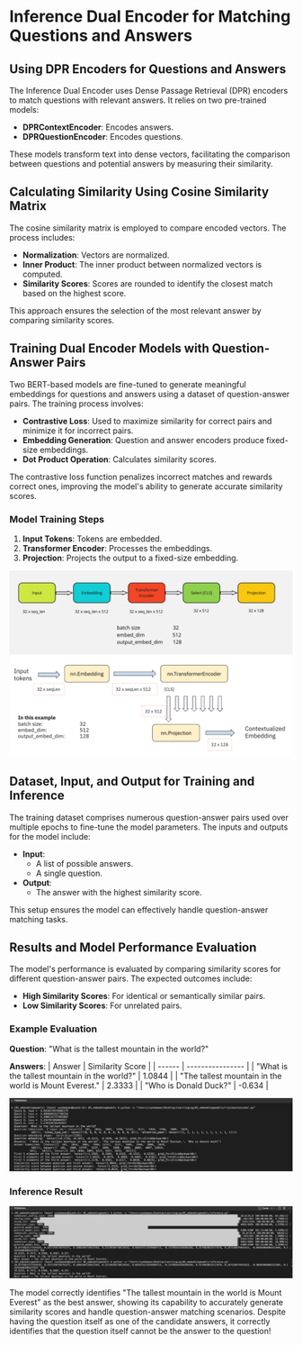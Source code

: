 # Inference Dual Encoder for Matching Questions and Answers

## Using DPR Encoders for Questions and Answers

The Inference Dual Encoder uses Dense Passage Retrieval (DPR) encoders to match questions with relevant answers. It relies on two pre-trained models:

- **DPRContextEncoder**: Encodes answers.
- **DPRQuestionEncoder**: Encodes questions.

These models transform text into dense vectors, facilitating the comparison between questions and potential answers by measuring their similarity.

## Calculating Similarity Using Cosine Similarity Matrix

The cosine similarity matrix is employed to compare encoded vectors. The process includes:

- **Normalization**: Vectors are normalized.
- **Inner Product**: The inner product between normalized vectors is computed.
- **Similarity Scores**: Scores are rounded to identify the closest match based on the highest score.

This approach ensures the selection of the most relevant answer by comparing similarity scores.

## Training Dual Encoder Models with Question-Answer Pairs

Two BERT-based models are fine-tuned to generate meaningful embeddings for questions and answers using a dataset of question-answer pairs. The training process involves:

- **Contrastive Loss**: Used to maximize similarity for correct pairs and minimize it for incorrect pairs.
- **Embedding Generation**: Question and answer encoders produce fixed-size embeddings.
- **Dot Product Operation**: Calculates similarity scores.

The contrastive loss function penalizes incorrect matches and rewards correct ones, improving the model's ability to generate accurate similarity scores.

### Model Training Steps

1. **Input Tokens**: Tokens are embedded.
2. **Transformer Encoder**: Processes the embeddings.
3. **Projection**: Projects the output to a fixed-size embedding.

![Diagrams from deeplearning.ai showing the training process steps from input tokens to contextualized embedding.](traindualencoder/diagram1.jpg)
![](traindualencoder/diagram2.png)

## Dataset, Input, and Output for Training and Inference

The training dataset comprises numerous question-answer pairs used over multiple epochs to fine-tune the model parameters. The inputs and outputs for the model include:

- **Input**:
  - A list of possible answers.
  - A single question.
- **Output**:
  - The answer with the highest similarity score.

This setup ensures the model can effectively handle question-answer matching tasks.

## Results and Model Performance Evaluation

The model's performance is evaluated by comparing similarity scores for different question-answer pairs. The expected outcomes include:

- **High Similarity Scores**: For identical or semantically similar pairs.
- **Low Similarity Scores**: For unrelated pairs.

### Example Evaluation

**Question**: "What is the tallest mountain in the world?"

**Answers**:
| Answer | Similarity Score |
| ------ | ---------------- |
| "What is the tallest mountain in the world?" | 1.0844 |
| "The tallest mountain in the world is Mount Everest." | 2.3333 |
| "Who is Donald Duck?" | -0.634 |

![output with similarity scores ](traindualencoder/result.png)

### Inference Result

![](results.png)

The model correctly identifies "The tallest mountain in the world is Mount Everest" as the best answer, showing its capability to accurately generate similarity scores and handle question-answer matching scenarios. Despite having the question itself as one of the candidate answers, it correctly identifies that the question itself cannot be the answer to the question!
